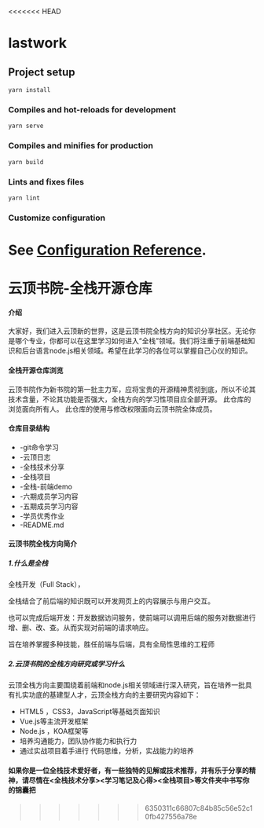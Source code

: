 <<<<<<< HEAD
# lastwork

## Project setup
```
yarn install
```

### Compiles and hot-reloads for development
```
yarn serve
```

### Compiles and minifies for production
```
yarn build
```

### Lints and fixes files
```
yarn lint
```

### Customize configuration
See [Configuration Reference](https://cli.vuejs.org/config/).
=======
# 云顶书院-全栈开源仓库

#### 介绍
大家好，我们进入云顶新的世界，这是云顶书院全栈方向的知识分享社区。无论你是哪个专业，你都可以在这里学习如何进入“全栈”领域。我们将注重于前端基础知识和后台语言node.js相关领域。希望在此学习的各位可以掌握自己心仪的知识。

#### 全栈开源仓库浏览

云顶书院作为新书院的第一批主力军，应将宝贵的开源精神贯彻到底，所以不论其技术含量，不论其功能是否强大，全栈方向的学习性项目应全部开源。
此仓库的浏览面向所有人。
此仓库的使用与修改权限面向云顶书院全体成员。

#### 仓库目录结构

- -git命令学习
- -云顶日志
- -全栈技术分享
- -全栈项目
- -全栈-前端demo
- -六期成员学习内容
- -五期成员学习内容
- -学员优秀作业
- -README.md

#### 云顶书院全栈方向简介

##### 1.什么是全栈

全栈开发（Full Stack），

全栈结合了前后端的知识既可以开发网页上的内容展示与用户交互。

也可以完成后端开发：开发数据访问服务，使前端可以调用后端的服务对数据进行增、删、改、查。从而实现对前端的请求响应。

旨在培养掌握多种技能，胜任前端与后端，具有全局性思维的工程师

##### 2.云顶书院的全栈方向研究或学习什么

云顶全栈方向主要围绕着前端和node.js相关领域进行深入研究，旨在培养一批具有扎实功底的基建型人才，云顶全栈方向的主要研究内容如下：

- HTML5 ，CSS3，JavaScript等基础页面知识
- Vue.js等主流开发框架
- Node.js ，KOA框架等
- 培养沟通能力，团队协作能力和执行力
- 通过实战项目着手进行 代码思维，分析，实战能力的培养

#### 如果你是一位全栈技术爱好者，有一些独特的见解或技术推荐，并有乐于分享的精神，请尽情在<全栈技术分享><学习笔记及心得><全栈项目>等文件夹中书写你的锦囊把
>>>>>>> 6350311c66807c84b85c56e52c10fb427556a78e
